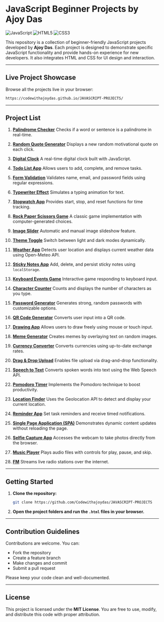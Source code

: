 # JavaScript Beginner Projects by Ajoy Das

![JavaScript](https://img.shields.io/badge/JavaScript-F7DF1E?style=flat\&logo=javascript\&logoColor=black)
![HTML5](https://img.shields.io/badge/HTML5-E34F26?style=flat\&logo=html5\&logoColor=white)
![CSS3](https://img.shields.io/badge/CSS3-1572B6?style=flat\&logo=css3\&logoColor=white)

This repository is a collection of beginner-friendly JavaScript projects developed by **Ajoy Das**. Each project is designed to demonstrate specific JavaScript functionality and provide hands-on experience for new developers. It also integrates HTML and CSS for UI design and interaction.

---

## Live Project Showcase

Browse all the projects live in your browser:

```bash
https://codewithajoydas.github.io/JAVASCRIPT-PROJECTS/
```

---

## Project List

1. **[Palindrome Checker](https://codewithajoydas.github.io/JAVASCRIPT-PROJECTS/01-palindrome-checker/index.html)**
   Checks if a word or sentence is a palindrome in real-time.

2. **[Random Quote Generator](https://codewithajoydas.github.io/JAVASCRIPT-PROJECTS/02-random-quote-generator/index.html)**
   Displays a new random motivational quote on each click.

3. **[Digital Clock](https://codewithajoydas.github.io/JAVASCRIPT-PROJECTS/03-digital-clock/index.html)**
   A real-time digital clock built with JavaScript.

4. **[Todo List App](https://codewithajoydas.github.io/JAVASCRIPT-PROJECTS/04-todo-list-app/index.html)**
   Allows users to add, complete, and remove tasks.

5. **[Form Validation](https://codewithajoydas.github.io/JAVASCRIPT-PROJECTS/05-form-validation/index.html)**
   Validates name, email, and password fields using regular expressions.

6. **[Typewriter Effect](https://codewithajoydas.github.io/JAVASCRIPT-PROJECTS/06-typewriter-effect/index.html)**
   Simulates a typing animation for text.

7. **[Stopwatch App](https://codewithajoydas.github.io/JAVASCRIPT-PROJECTS/07-stopwatch-app/index.html)**
   Provides start, stop, and reset functions for time tracking.

8. **[Rock Paper Scissors Game](https://codewithajoydas.github.io/JAVASCRIPT-PROJECTS/08-rock-paper-scissors/index.html)**
   A classic game implementation with computer-generated choices.

9. **[Image Slider](https://codewithajoydas.github.io/JAVASCRIPT-PROJECTS/09-image-slider/index.html)**
   Automatic and manual image slideshow feature.

10. **[Theme Toggle](https://codewithajoydas.github.io/JAVASCRIPT-PROJECTS/10-theme-toggle/index.html)**
    Switch between light and dark modes dynamically.

11. **[Weather App](https://codewithajoydas.github.io/JAVASCRIPT-PROJECTS/11-weather-app/index.html)**
    Detects user location and displays current weather data using Open-Meteo API.

12. **[Sticky Notes App](https://codewithajoydas.github.io/JAVASCRIPT-PROJECTS/12-sticky-notes/index.html)**
    Add, delete, and persist sticky notes using `localStorage`.

13. **[Keyboard Events Game](https://codewithajoydas.github.io/JAVASCRIPT-PROJECTS/13-keyboard-events-game/index.html)**
    Interactive game responding to keyboard input.

14. **[Character Counter](https://codewithajoydas.github.io/JAVASCRIPT-PROJECTS/14-character-counter/index.html)**
    Counts and displays the number of characters as you type.

15. **[Password Generator](https://codewithajoydas.github.io/JAVASCRIPT-PROJECTS/15-password-generator/index.html)**
    Generates strong, random passwords with customizable options.

16. **[QR Code Generator](https://codewithajoydas.github.io/JAVASCRIPT-PROJECTS/16-qr-code-generator/index.html)**
    Converts user input into a QR code.

17. **[Drawing App](https://codewithajoydas.github.io/JAVASCRIPT-PROJECTS/17-drawing-app/index.html)**
    Allows users to draw freely using mouse or touch input.

18. **[Meme Generator](https://codewithajoydas.github.io/JAVASCRIPT-PROJECTS/18-meme-generator/index.html)**
    Creates memes by overlaying text on random images.

19. **[Currency Converter](https://codewithajoydas.github.io/JAVASCRIPT-PROJECTS/19-currency-converter/index.html)**
    Converts currencies using up-to-date exchange rates.

20. **[Drag & Drop Upload](https://codewithajoydas.github.io/JAVASCRIPT-PROJECTS/20-drag-drop-upload/index.html)**
    Enables file upload via drag-and-drop functionality.

21. **[Speech to Text](https://codewithajoydas.github.io/JAVASCRIPT-PROJECTS/21-speech-to-text/index.html)**
    Converts spoken words into text using the Web Speech API.

22. **[Pomodoro Timer](https://codewithajoydas.github.io/JAVASCRIPT-PROJECTS/22-pomodoro-timer/index.html)**
    Implements the Pomodoro technique to boost productivity.

23. **[Location Finder](https://codewithajoydas.github.io/JAVASCRIPT-PROJECTS/23-Location-Finder/index.html)**
    Uses the Geolocation API to detect and display your current location.

24. **[Reminder App](https://codewithajoydas.github.io/JAVASCRIPT-PROJECTS/24-Reminder/index.html)**
    Set task reminders and receive timed notifications.

25. **[Single Page Application (SPA)](https://codewithajoydas.github.io/JAVASCRIPT-PROJECTS/25-SPA/index.html)**
    Demonstrates dynamic content updates without reloading the page.

26. **[Selfie Capture App](https://codewithajoydas.github.io/JAVASCRIPT-PROJECTS/26-Selfie-Capture-App/index.html)**
    Accesses the webcam to take photos directly from the browser.
    
27. **[Music Player](https://codewithajoydas.github.io/JAVASCRIPT-PROJECTS/27-Music-player/index.html)**
    Plays audio files with controls for play, pause, and skip.
    
28. **[FM](https://codewithajoydas.github.io/JAVASCRIPT-PROJECTS/28-FM/index.html)**
    Streams live radio stations over the internet.
    
    
---

## Getting Started

1. **Clone the repository:**

   ```bash
   git clone https://github.com/Codewithajoydas/JAVASCRIPT-PROJECTS
   ```

2. **Open the project folders and run the `.html` files in your browser.**

---

## Contribution Guidelines

Contributions are welcome. You can:

* Fork the repository
* Create a feature branch
* Make changes and commit
* Submit a pull request

Please keep your code clean and well-documented.

---

## License

This project is licensed under the **MIT License**. You are free to use, modify, and distribute this code with proper attribution.

